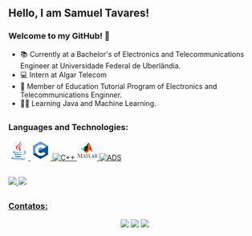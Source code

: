 ## Hello, I am Samuel Tavares! 
### Welcome to my GitHub! 👋

- 📚 Currently at a Bachelor's of Electronics and Telecommunications Engineer at Universidade Federal de Uberlândia.
- 💻 Intern at Algar Telecom
- 🔧 Member of Education Tutorial Program of Electronics and Telecommunications Enginner.
- 👨‍💻 Learning Java and Machine Learning.

##

<h3 align="left">Languages and Technologies:</h3>
<a href="https://www.java.com" target="_blank"> <img src="https://raw.githubusercontent.com/devicons/devicon/master/icons/java/java-original.svg" alt="java" width="40" height="40"/> </a> <a href="https://docs.microsoft.com/pt-br/cpp/c-language/?view=msvc-160" target="_blank"> <img src="https://raw.githubusercontent.com/github/explore/f3e22f0dca2be955676bc70d6214b95b13354ee8/topics/c/c.png" alt="C" width="40" height="40"/> </a></a> <a href="https://docs.microsoft.com/pt-br/cpp/?view=msvc-160" target="_blank"> <img src="https://upload.wikimedia.org/wikipedia/commons/thumb/1/18/ISO_C%2B%2B_Logo.svg/306px-ISO_C%2B%2B_Logo.svg.png" alt="C++" width="40" height="40"/> </a> <a href="https://www.mathworks.com/help/matlab/" target="_blank"> <img src="https://raw.githubusercontent.com/github/explore/80688e429a7d4ef2fca1e82350fe8e3517d3494d/topics/matlab/matlab.png" alt="Matlab" width="40" height="40"/> </a> <a href="https://www.keysight.com/us/en/products/software/pathwave-design-software/pathwave-advanced-design-system.html" target="_blank"> <img src="https://downloadly.net/wp-content/uploads/2020/03/Advanced-Design-System.png" alt="ADS" width="40" height="40"/><href="https://www.python.org/" img src="https://cdn.jsdelivr.net/gh/devicons/devicon/icons/python/python-original-wordmark.svg" alt="PYTHON" width="40" height="40" /> </a>








##
<div>
  <a href="https://github.com/Samucatavares">
  <img height="180em" src="https://github-readme-stats.vercel.app/api/top-langs/?username=Samucatavares&layout=compact&langs_count=7&theme=dark"/>
  <img height="180em" src="https://github-readme-stats.vercel.app/api?username=Samucatavares&show_icons=true&theme=dark&include_all_commits=true&count_private=true"/>
</div>

##
### Contatos:
<div align="center"> 
  <a href="https://www.instagram.com/samucatavares/" target="_blank"><img src="https://img.shields.io/badge/-Instagram-%23E4405F?style=for-the-badge&logo=instagram&logoColor=white" target="_blank"></a> 
  <a href = "mailto:samuelalvestavares0@gmail.com"><img src="https://img.shields.io/badge/-Gmail-%23333?style=for-the-badge&logo=gmail&logoColor=white" target="_blank"></a>
  <a href="https://www.instagram.com/samucatavares" target="_blank"><img src="https://img.shields.io/badge/-LinkedIn-%230077B5?style=for-the-badge&logo=linkedin&logoColor=white" target="_blank"></a> 
</div>


  
